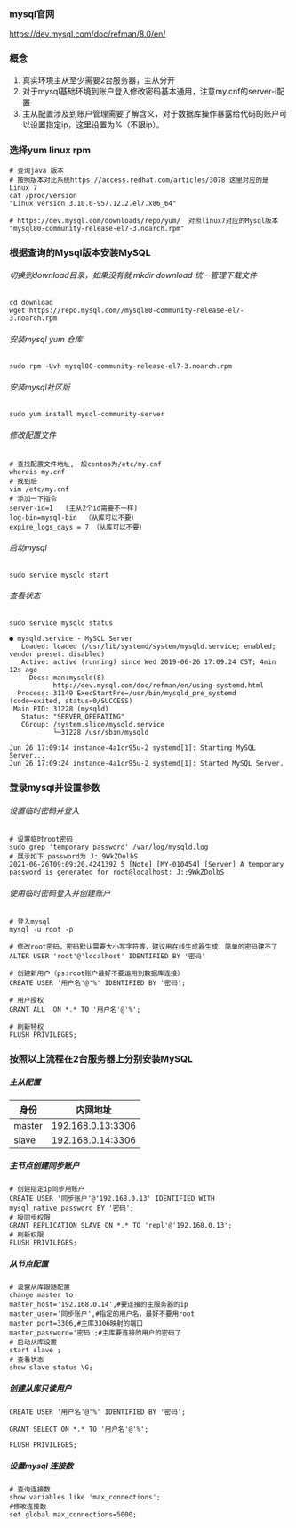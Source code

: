 ### mysql官网
https://dev.mysql.com/doc/refman/8.0/en/
### 概念
1. 真实环境主从至少需要2台服务器，主从分开
2. 对于mysql基础环境到账户登入修改密码基本通用，注意my.cnf的server-i配置
3. 主从配置涉及到账户管理需要了解含义，对于数据库操作暴露给代码的账户可以设置指定ip，这里设置为%（不限ip）。

### 选择yum linux rpm
```
# 查询java 版本
# 按照版本对比系统https://access.redhat.com/articles/3078 这里对应的是 Linux 7
cat /proc/version 
"Linux version 3.10.0-957.12.2.el7.x86_64"

# https://dev.mysql.com/downloads/repo/yum/  对照linux7对应的Mysql版本
"mysql80-community-release-el7-3.noarch.rpm"
```

### 根据查询的Mysql版本安装MySQL
###### 切换到download目录，如果没有就 mkdir download 统一管理下载文件
```
cd download
wget https://repo.mysql.com//mysql80-community-release-el7-3.noarch.rpm
```
###### 安装mysql yum 仓库
    sudo rpm -Uvh mysql80-community-release-el7-3.noarch.rpm
###### 安装mysql社区版
    sudo yum install mysql-community-server
###### 修改配置文件
```
# 查找配置文件地址,一般centos为/etc/my.cnf
whereis my.cnf
# 找到后
vim /etc/my.cnf
# 添加一下指令
server-id=1   (主从2个id需要不一样)
log-bin=mysql-bin  （从库可以不要）
expire_logs_days = 7 （从库可以不要）
```
###### 启动mysql
    sudo service mysqld start
###### 查看状态
```
sudo service mysqld status

● mysqld.service - MySQL Server
   Loaded: loaded (/usr/lib/systemd/system/mysqld.service; enabled; vendor preset: disabled)
   Active: active (running) since Wed 2019-06-26 17:09:24 CST; 4min 12s ago
     Docs: man:mysqld(8)
           http://dev.mysql.com/doc/refman/en/using-systemd.html
  Process: 31149 ExecStartPre=/usr/bin/mysqld_pre_systemd (code=exited, status=0/SUCCESS)
 Main PID: 31228 (mysqld)
   Status: "SERVER_OPERATING"
   CGroup: /system.slice/mysqld.service
           └─31228 /usr/sbin/mysqld

Jun 26 17:09:14 instance-4a1cr95u-2 systemd[1]: Starting MySQL Server...
Jun 26 17:09:24 instance-4a1cr95u-2 systemd[1]: Started MySQL Server.
```
### 登录mysql并设置参数
###### 设置临时密码并登入
```
# 设置临时root密码
sudo grep 'temporary password' /var/log/mysqld.log
# 展示如下 password为 J:;9WkZDolbS
2021-06-26T09:09:20.424139Z 5 [Note] [MY-010454] [Server] A temporary password is generated for root@localhost: J:;9WkZDolbS

```
###### 使用临时密码登入并创建账户
```
# 登入mysql
mysql -u root -p

# 修改root密码，密码默认需要大小写字符等，建议用在线生成器生成，简单的密码建不了
ALTER USER 'root'@'localhost' IDENTIFIED BY '密码'

# 创建新用户（ps:root账户最好不要运用到数据库连接）
CREATE USER '用户名'@'%' IDENTIFIED BY '密码';

# 用户授权
GRANT ALL  ON *.* TO '用户名'@'%'; 

# 刷新特权
FLUSH PRIVILEGES;

```


### 按照以上流程在2台服务器上分别安装MySQL
##### 主从配置
身份 | 内网地址 | 
---|--- |
 master | 192.168.0.13:3306
 slave | 192.168.0.14:3306
##### 主节点创建同步账户
```
# 创建指定ip同步用账户
CREATE USER '同步账户'@'192.168.0.13' IDENTIFIED WITH mysql_native_password BY '密码';
# 授同步权限
GRANT REPLICATION SLAVE ON *.* TO 'repl'@'192.168.0.13';
# 刷新权限
FLUSH PRIVILEGES;
```
##### 从节点配置
```
# 设置从库跟随配置
change master to
master_host='192.168.0.14',#要连接的主服务器的ip
master_user='同步账户',#指定的用户名，最好不要用root
master_port=3306,#主库3306映射的端口
master_password='密码';#主库要连接的用户的密码了
# 启动从库设置
start slave ;
# 查看状态
show slave status \G;
```

##### 创建从库只读用户
```
CREATE USER '用户名'@'%' IDENTIFIED BY '密码'; 

GRANT SELECT ON *.* TO '用户名'@'%'; 

FLUSH PRIVILEGES;

```

##### 设置mysql 连接数
```
# 查询连接数
show variables like 'max_connections';
#修改连接数
set global max_connections=5000;
```
